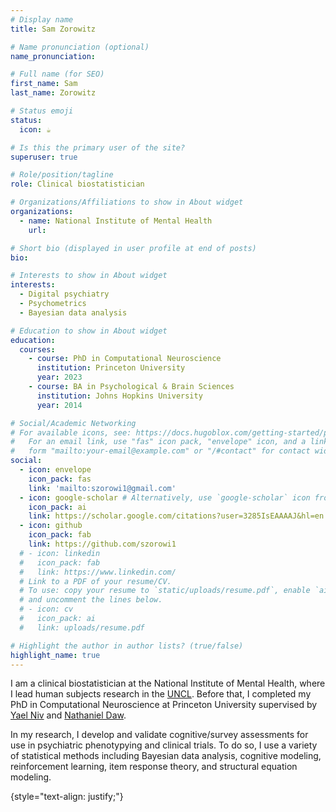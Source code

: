 ```yaml
---
# Display name
title: Sam Zorowitz

# Name pronunciation (optional)
name_pronunciation: 

# Full name (for SEO)
first_name: Sam
last_name: Zorowitz

# Status emoji
status:
  icon: ☕️

# Is this the primary user of the site?
superuser: true

# Role/position/tagline
role: Clinical biostatistician

# Organizations/Affiliations to show in About widget
organizations:
  - name: National Institute of Mental Health
    url: 

# Short bio (displayed in user profile at end of posts)
bio: 

# Interests to show in About widget
interests:
  - Digital psychiatry
  - Psychometrics
  - Bayesian data analysis

# Education to show in About widget
education:
  courses:
    - course: PhD in Computational Neuroscience
      institution: Princeton University
      year: 2023
    - course: BA in Psychological & Brain Sciences
      institution: Johns Hopkins University
      year: 2014

# Social/Academic Networking
# For available icons, see: https://docs.hugoblox.com/getting-started/page-builder/#icons
#   For an email link, use "fas" icon pack, "envelope" icon, and a link in the
#   form "mailto:your-email@example.com" or "/#contact" for contact widget.
social:
  - icon: envelope
    icon_pack: fas
    link: 'mailto:szorowi1@gmail.com'
  - icon: google-scholar # Alternatively, use `google-scholar` icon from `ai` icon pack
    icon_pack: ai
    link: https://scholar.google.com/citations?user=3285IsEAAAAJ&hl=en
  - icon: github
    icon_pack: fab
    link: https://github.com/szorowi1
  # - icon: linkedin
  #   icon_pack: fab
  #   link: https://www.linkedin.com/
  # Link to a PDF of your resume/CV.
  # To use: copy your resume to `static/uploads/resume.pdf`, enable `ai` icons in `params.yaml`,
  # and uncomment the lines below.
  # - icon: cv
  #   icon_pack: ai
  #   link: uploads/resume.pdf

# Highlight the author in author lists? (true/false)
highlight_name: true
---
```


I am a clinical biostatistician at the National Institute of Mental Health, where I lead human subjects research in the [UNCL](https://www.nimh.nih.gov/research/research-conducted-at-nimh/principal-investigators/angela-langdon-phd). Before that, I completed my PhD in Computational Neuroscience at Princeton University supervised by [Yael Niv](https://nivlab.princeton.edu/) and [Nathaniel Daw](https://dawlab.princeton.edu/). 

In my research, I develop and validate cognitive/survey assessments for use in psychiatric phenotypying and clinical trials. To do so, I use a variety of statistical methods including Bayesian data analysis, cognitive modeling, reinforcement learning, item response theory, and structural equation modeling.

{style="text-align: justify;"}
